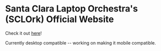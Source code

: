 # Santa Clara Laptop Orchestra's (SCLOrk) Official Website
Check it out [here](https://scu-sclork.github.io/)!

Currently desktop compatible -- working on making it mobile compatible.
